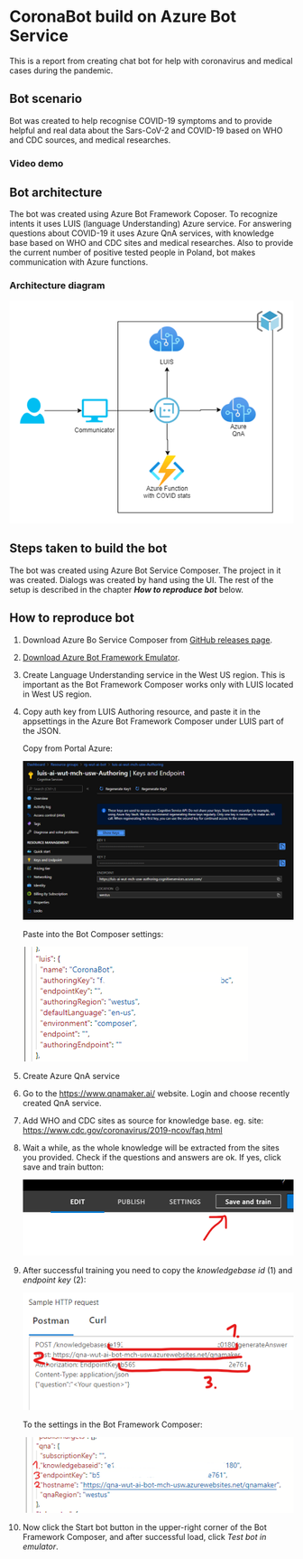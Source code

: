# CoronaBot build on Azure Bot Service

This is a report from creating chat bot for help with coronavirus and medical cases during the pandemic. 

## Bot scenario

Bot was created to help recognise COVID-19 symptoms and to provide helpful and real data about the Sars-CoV-2 and COVID-19 based on WHO and CDC sources, and medical researches.

### Video demo



## Bot architecture

The bot was created using Azure Bot Framework Coposer. To recognize intents it uses LUIS (language Understanding) Azure service. For answering questions about COVID-19 it uses Azure QnA services, with knowledge base based on WHO and CDC sites and medical researches. Also to provide the current number of positive tested people in Poland, bot makes communication with Azure functions.

### Architecture diagram

![azure_ai_bot_arch](https://github.com/michalchecinski/AI-on-Microsoft-Azure/blob/main/bot/images/azure_ai_bot_arch.png)

## Steps taken to build the bot

The bot was created using Azure Bot Service Composer. The project in it was created. Dialogs was created by hand using the UI. The rest of the setup is described in the chapter ***How to reproduce bot*** below.

## How to reproduce bot

1. Download Azure Bo Service Composer from [GitHub releases page](https://github.com/microsoft/BotFramework-Composer/releases).

2. [Download Azure Bot Framework Emulator](https://github.com/Microsoft/BotFramework-Emulator/blob/master/README.md).

3. Create Language Understanding service in the West US region. This is important as the Bot Framework Composer works only with LUIS located in West US region.

4. Copy auth key from LUIS Authoring resource, and paste it in the appsettings in the Azure Bot Framework Composer under LUIS part of the JSON.

   Copy from Portal Azure:

   ![image-20201112193830050](https://github.com/michalchecinski/AI-on-Microsoft-Azure/blob/main/bot/images/luis_key_az_portal.png)

   Paste into the Bot Composer settings:

   ![image-20201112193414864](https://github.com/michalchecinski/AI-on-Microsoft-Azure/blob/main/bot/images/luis_appsettings_part.png)

6. Create Azure QnA service

7. Go to the https://www.qnamaker.ai/ website. Login and choose recently created QnA service.

8. Add WHO and CDC sites as source for knowledge base. eg. site: https://www.cdc.gov/coronavirus/2019-ncov/faq.html

9. Wait a while, as the whole knowledge will be extracted from the sites you provided. Check if the questions and answers are ok. If yes, click save and train button:

    ![save_train_qna](https://github.com/michalchecinski/AI-on-Microsoft-Azure/blob/main/bot/images/save_train_qna.png)

10. After successful training you need to copy the *knowledgebase id* (1) and *endpoint key* (2):

    ![image-20201112195132216](https://github.com/michalchecinski/AI-on-Microsoft-Azure/blob/main/bot/images/qna_auth.png)

    To the settings in the Bot Framework Composer:

    ![image-20201112195433477](https://github.com/michalchecinski/AI-on-Microsoft-Azure/blob/main/bot/images/qna_composer.png)

11. Now click the Start bot button in the upper-right corner of the Bot Framework Composer, and after successful load, click *Test bot in emulator*.

    


